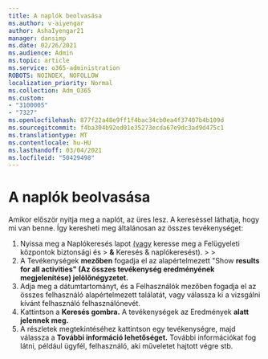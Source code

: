 ```yaml
---
title: A naplók beolvasása
ms.author: v-aiyengar
author: AshaIyengar21
manager: dansimp
ms.date: 02/26/2021
ms.audience: Admin
ms.topic: article
ms.service: o365-administration
ROBOTS: NOINDEX, NOFOLLOW
localization_priority: Normal
ms.collection: Adm_O365
ms.custom:
- "3100005"
- "7327"
ms.openlocfilehash: 877f22a48e9ff1f4bac34cb0ea4f37407b4b109d
ms.sourcegitcommit: f4ba304b92ed01e35273ecda67e9dc3ad9d475c1
ms.translationtype: MT
ms.contentlocale: hu-HU
ms.lasthandoff: 03/04/2021
ms.locfileid: "50429498"
---
```

# <a name="retrieve-the-audit-logs"></a>A naplók beolvasása

Amikor először nyitja meg a naplót, az üres lesz. A kereséssel láthatja, hogy mi van benne. Így keresheti meg általánosan az összes tevékenységet:

1. Nyissa meg a Naplókeresés lapot [(vagy](https://protection.office.com/#/unifiedauditlog) keresse meg a Felügyeleti központok biztonsági és   >  **&** Keresés & naplókeresést).  >    >  
1. A Tevékenységek **mezőben** fogadja el az alapértelmezett "Show **results for all activities" (Az összes tevékenység eredményének megjelenítése) jelölőnégyzetet.**
1. Adja meg a dátumtartományt, és a Felhasználók mezőben fogadja el az összes felhasználó alapértelmezett találatát, vagy válassza ki a vizsgálni kívánt felhasználó felhasználónevét. 
1. Kattintson a **Keresés gombra.** A tevékenységek az Eredmények **alatt jelennek meg.**
1. A részletek megtekintéséhez kattintson egy tevékenységre, majd válassza a **További információ lehetőséget.** További információkat fog látni, például ügyfél, felhasználó, aki műveletet hajtott végre stb.
